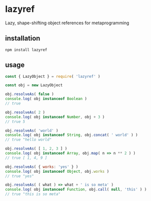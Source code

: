 # lazyref

Lazy, shape-shifting object references for metaprogramming

## installation
```npm install lazyref```

## usage
```javascript
const { LazyObject } = require( 'lazyref' )

const obj = new LazyObject

obj.resolveAs( false )
console.log( obj instanceof Boolean )
// true

obj.resolveAs( 2 )
console.log( obj instanceof Number, obj + 3 ) 
// true 5

obj.resolveAs( 'world' )
console.log( obj instanceof String, obj.concat( ' world' ) )
// true "hello world"

obj.resolveAs( [ 1, 2, 3 ] )
console.log( obj instanceof Array, obj.map( n => n ** 2 ) )
// true [ 1, 4, 9 ]

obj.resolveAs( { works: 'yes' } )
console.log( obj instanceof Object, obj.works ) 
// true "yes"

obj.resolveAs( ( what ) => what + ' is so meta' )
console.log( obj instanceof Function, obj.call( null, 'this' ) )
// true "this is so meta"
```